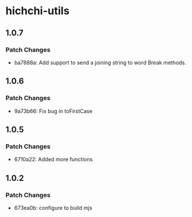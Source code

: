 # hichchi-utils

## 1.0.7

### Patch Changes

- ba7888a: Add support to send a joining string to word Break methods.

## 1.0.6

### Patch Changes

- 9a73b66: Fix bug in toFirstCase

## 1.0.5

### Patch Changes

- 6710a22: Added more functions

## 1.0.2

### Patch Changes

- 673ea0b: configure to build mjs
